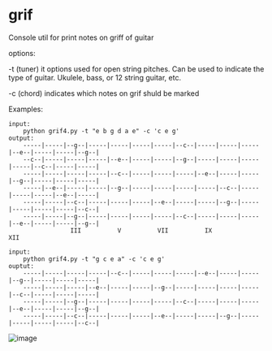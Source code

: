 # grif
Console util for print notes on griff of guitar


options: 


-t (tuner) it options used for open string pitches. Can be used to indicate the type of guitar. Ukulele, bass, or 12 string guitar, etc. 

-c (chord) indicates which notes on grif shuld be marked 


Examples:

    input:
        python grif4.py -t "e b g d a e" -c 'c e g'
    output:
        -----|-----|--g--|-----|-----|-----|-----|--c--|-----|-----|-----|--e--|-----|-----|--g--|
        --c--|-----|-----|-----|--e--|-----|-----|--g--|-----|-----|-----|-----|--c--|-----|-----|
        -----|-----|-----|-----|--c--|-----|-----|-----|--e--|-----|-----|--g--|-----|-----|-----|
        -----|--e--|-----|-----|--g--|-----|-----|-----|-----|--c--|-----|-----|-----|--e--|-----|
        -----|-----|--c--|-----|-----|-----|--e--|-----|-----|--g--|-----|-----|-----|-----|--c--|
        -----|-----|--g--|-----|-----|-----|-----|--c--|-----|-----|-----|--e--|-----|-----|--g--|
                     III          V          VII          IX               XII  

    input:
        python grif4.py -t "g c e a" -c 'c e g'
    ouptut:
        -----|-----|-----|-----|--c--|-----|-----|-----|--e--|-----|-----|--g--|-----|-----|-----|
        -----|-----|-----|--e--|-----|-----|--g--|-----|-----|-----|-----|--c--|-----|-----|-----|
        -----|-----|--g--|-----|-----|-----|-----|--c--|-----|-----|-----|--e--|-----|-----|--g--|
        -----|-----|--c--|-----|-----|-----|--e--|-----|-----|--g--|-----|-----|-----|-----|--c--|

![image](https://github.com/user-attachments/assets/ab390a5e-bdee-44fb-8141-eace988bf8ca)
